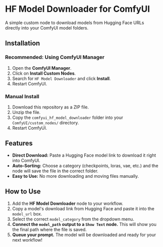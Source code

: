 # HF Model Downloader for ComfyUI

A simple custom node to download models from Hugging Face URLs directly into your ComfyUI model folders.

## Installation

### Recommended: Using ComfyUI Manager
1.  Open the **ComfyUI Manager**.
2.  Click on **Install Custom Nodes**.
3.  Search for `HF Model Downloader` and click **Install**.
4.  Restart ComfyUI.

### Manual Install
1.  Download this repository as a ZIP file.
2.  Unzip the file.
3.  Copy the `comfyui_hf_model_downloader` folder into your `ComfyUI/custom_nodes/` directory.
4.  Restart ComfyUI.

## Features

* **Direct Download:** Paste a Hugging Face model link to download it right into ComfyUI.
* **Auto-Sorting:** Choose a category (checkpoints, loras, vae, etc.) and the node will save the file in the correct folder.
* **Easy to Use:** No more downloading and moving files manually.

## How to Use

1.  Add the **HF Model Downloader** node to your workflow.
2.  Copy a model's download link from Hugging Face and paste it into the `model_url` box.
3.  Select the correct `model_category` from the dropdown menu.
4.  **Connect the `model_path` output to a `Show Text` node.** This will show you the final path where the file is saved.
5.  **Queue your prompt.** The model will be downloaded and ready for your next workflow!